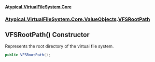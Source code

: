 #### [Atypical.VirtualFileSystem.Core](VirtualFileSystem.md 'VirtualFileSystem')
### [Atypical.VirtualFileSystem.Core.ValueObjects](VirtualFileSystem.md#Atypical.VirtualFileSystem.Core.ValueObjects 'Atypical.VirtualFileSystem.Core.ValueObjects').[VFSRootPath](VFSRootPath.md 'Atypical.VirtualFileSystem.Core.ValueObjects.VFSRootPath')

## VFSRootPath() Constructor

Represents the root directory of the virtual file system.

```csharp
public VFSRootPath();
```